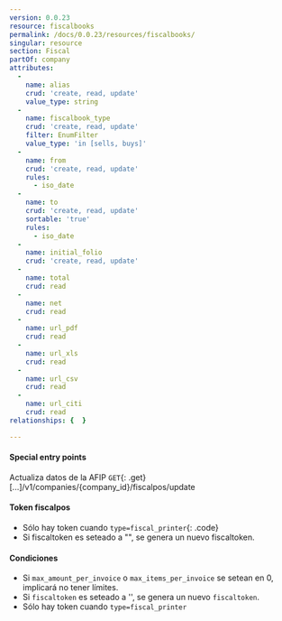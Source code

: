 ```yaml
---
version: 0.0.23
resource: fiscalbooks
permalink: /docs/0.0.23/resources/fiscalbooks/
singular: resource
section: Fiscal
partOf: company
attributes:
  -
    name: alias
    crud: 'create, read, update'
    value_type: string
  -
    name: fiscalbook_type
    crud: 'create, read, update'
    filter: EnumFilter
    value_type: 'in [sells, buys]'
  -
    name: from
    crud: 'create, read, update'
    rules:
      - iso_date
  -
    name: to
    crud: 'create, read, update'
    sortable: 'true'
    rules:
      - iso_date
  -
    name: initial_folio
    crud: 'create, read, update'
  -
    name: total
    crud: read
  -
    name: net
    crud: read
  -
    name: url_pdf
    crud: read
  -
    name: url_xls
    crud: read
  -
    name: url_csv
    crud: read
  -
    name: url_citi
    crud: read
relationships: {  }

---
```


#### Special entry points

Actualiza datos de la AFIP
`GET`{: .get} [...]/v1/companies/{company_id}/fiscalpos/update

#### Token fiscalpos

- Sólo hay token cuando `type=fiscal_printer`{: .code}
- Si fiscaltoken es seteado a "", se genera un nuevo fiscaltoken.

#### Condiciones

- Si `max_amount_per_invoice` o `max_items_per_invoice` se setean en 0, implicará no tener límites.
- Si `fiscaltoken` es seteado a '', se genera un nuevo `fiscaltoken`.
- Sólo hay token cuando `type=fiscal_printer`
